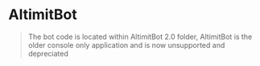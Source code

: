 # AltimitBot
>The bot code is located within AltimitBot 2.0 folder, AltimitBot is the older console only application and is now unsupported and depreciated
